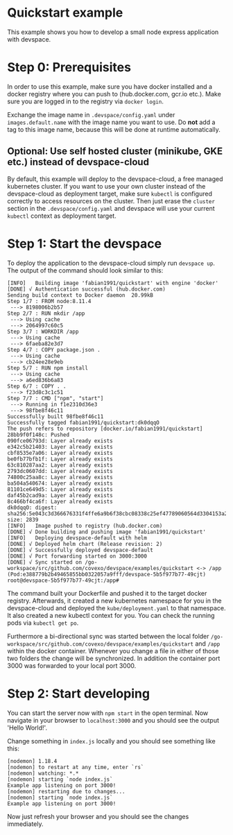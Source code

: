 # Quickstart example

This example shows you how to develop a small node express application with devspace.

# Step 0: Prerequisites

In order to use this example, make sure you have docker installed and a docker registry where you can push to (hub.docker.com, gcr.io etc.). Make sure you are logged in to the registry via `docker login`.  

Exchange the image name in `.devspace/config.yaml` under `images.default.name` with the image name you want to use. Do **not** add a tag to this image name, because this will be done at runtime automatically.  

## Optional: Use self hosted cluster (minikube, GKE etc.) instead of devspace-cloud

By default, this example will deploy to the devspace-cloud, a free managed kubernetes cluster. If you want to use your own cluster instead of the devspace-cloud as deployment target, make sure `kubectl` is configured correctly to access resources on the cluster. Then just erase the `cluster` section in the `.devspace/config.yaml` and devspace will use your current `kubectl` context as deployment target.

# Step 1: Start the devspace

To deploy the application to the devspace-cloud simply run `devspace up`. The output of the command should look similar to this: 

```
[INFO]   Building image 'fabian1991/quickstart' with engine 'docker'
[DONE] √ Authentication successful (hub.docker.com)
Sending build context to Docker daemon  20.99kB
Step 1/7 : FROM node:8.11.4
 ---> 8198006b2b57
Step 2/7 : RUN mkdir /app
 ---> Using cache
 ---> 2064997c60c5
Step 3/7 : WORKDIR /app
 ---> Using cache
 ---> 6faeba82e3d7
Step 4/7 : COPY package.json .
 ---> Using cache
 ---> cb24ee28e9eb
Step 5/7 : RUN npm install
 ---> Using cache
 ---> a6ed836b6a83
Step 6/7 : COPY . .
 ---> f23d8c3c1c51
Step 7/7 : CMD ["npm", "start"]
 ---> Running in f1e2310d36e3
 ---> 98fbe8f46c11
Successfully built 98fbe8f46c11
Successfully tagged fabian1991/quickstart:dk0dqqO
The push refers to repository [docker.io/fabian1991/quickstart]
28bb9f0f148c: Pushed
090fce06793d: Layer already exists
e342c5b21403: Layer already exists
cbf8535e7a06: Layer already exists
be0fb77bfb1f: Layer already exists
63c810287aa2: Layer already exists
2793dc0607dd: Layer already exists
74800c25aa8c: Layer already exists
ba504a540674: Layer already exists
81101ce649d5: Layer already exists
daf45b2cad9a: Layer already exists
8c466bf4ca6f: Layer already exists
dk0dqqO: digest: sha256:5e043c3d366676331f4ffe6a9b6f38cbc08338c25ef47789060564d3304153a2 size: 2839
[INFO]   Image pushed to registry (hub.docker.com)
[DONE] √ Done building and pushing image 'fabian1991/quickstart'
[INFO]   Deploying devspace-default with helm
[DONE] √ Deployed helm chart (Release revision: 2)
[DONE] √ Successfully deployed devspace-default
[DONE] √ Port forwarding started on 3000:3000
[DONE] √ Sync started on /go-workspace/src/github.com/covexo/devspace/examples/quickstart <-> /app (Pod:e388779b2b49465855bb0322057a9fff/devspace-5b5f977b77-49cjt)
root@devspace-5b5f977b77-49cjt:/app#
```

The command built your Dockerfile and pushed it to the target docker registry. Afterwards, it created a new kubernetes namespace for you in the devspace-cloud and deployed the `kube/deployment.yaml` to that namespace. It also created a new kubectl context for you. You can check the running pods via `kubectl get po`.

Furthermore a bi-directional sync was started between the local folder `/go-workspace/src/github.com/covexo/devspace/examples/quickstart` and `/app` within the docker container. Whenever you change a file in either of those two folders the change will be synchronized. In addition the container port 3000 was forwarded to your local port 3000.  

# Step 2: Start developing

You can start the server now with `npm start` in the open terminal. Now navigate in your browser to `localhost:3000` and you should see the output 'Hello World!'.  

Change something in `index.js` locally and you should see something like this: 

```
[nodemon] 1.18.4
[nodemon] to restart at any time, enter `rs`
[nodemon] watching: *.*
[nodemon] starting `node index.js`
Example app listening on port 3000!
[nodemon] restarting due to changes...
[nodemon] starting `node index.js`
Example app listening on port 3000!
```

Now just refresh your browser and you should see the changes immediately. 

